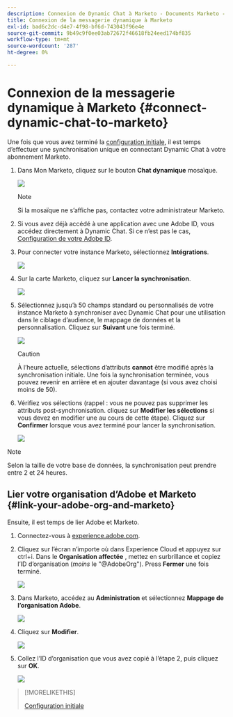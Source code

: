 ```yaml
---
description: Connexion de Dynamic Chat à Marketo - Documents Marketo - Documentation du produit
title: Connexion de la messagerie dynamique à Marketo
exl-id: bad6c2dc-d4e7-4f98-bf6d-743043f96e4e
source-git-commit: 9b49c9f0ee03ab72672f46618fb24eed174bf835
workflow-type: tm+mt
source-wordcount: '287'
ht-degree: 0%

---
```


# Connexion de la messagerie dynamique à Marketo {#connect-dynamic-chat-to-marketo}

Une fois que vous avez terminé la [configuration initiale](/help/marketo/product-docs/demand-generation/dynamic-chat/initial-setup.md), il est temps d’effectuer une synchronisation unique en connectant Dynamic Chat à votre abonnement Marketo.

1. Dans Mon Marketo, cliquez sur le bouton **Chat dynamique** mosaïque.

   ![](assets/connect-dynamic-chat-to-marketo-1.png)

   >[!NOTE]
   >
   >Si la mosaïque ne s’affiche pas, contactez votre administrateur Marketo.

1. Si vous avez déjà accédé à une application avec une Adobe ID, vous accédez directement à Dynamic Chat. Si ce n’est pas le cas, [Configuration de votre Adobe ID](https://helpx.adobe.com/manage-account/using/create-update-adobe-id.html).

1. Pour connecter votre instance Marketo, sélectionnez **Intégrations**.

   ![](assets/connect-dynamic-chat-to-marketo-2.png)

1. Sur la carte Marketo, cliquez sur **Lancer la synchronisation**.

   ![](assets/connect-dynamic-chat-to-marketo-3.png)

1. Sélectionnez jusqu’à 50 champs standard ou personnalisés de votre instance Marketo à synchroniser avec Dynamic Chat pour une utilisation dans le ciblage d’audience, le mappage de données et la personnalisation. Cliquez sur **Suivant** une fois terminé.

   ![](assets/connect-dynamic-chat-to-marketo-4.png)

   >[!CAUTION]
   >
   >À l’heure actuelle, sélections d’attributs **cannot** être modifié après la synchronisation initiale. Une fois la synchronisation terminée, vous pouvez revenir en arrière et en ajouter davantage (si vous avez choisi moins de 50).

1. Vérifiez vos sélections (rappel : vous ne pouvez pas supprimer les attributs post-synchronisation. cliquez sur **Modifier les sélections** si vous devez en modifier une au cours de cette étape). Cliquez sur **Confirmer** lorsque vous avez terminé pour lancer la synchronisation.

   ![](assets/connect-dynamic-chat-to-marketo-5.png)

>[!NOTE]
>
>Selon la taille de votre base de données, la synchronisation peut prendre entre 2 et 24 heures.

## Lier votre organisation d’Adobe et Marketo {#link-your-adobe-org-and-marketo}

Ensuite, il est temps de lier Adobe et Marketo.

1. Connectez-vous à [experience.adobe.com](https://experience.adobe.com).

1. Cliquez sur l’écran n’importe où dans Experience Cloud et appuyez sur ctrl+i. Dans le **Organisation affectée** , mettez en surbrillance et copiez l’ID d’organisation (_moins_ le &quot;@AdobeOrg&quot;). Press **Fermer** une fois terminé.

   ![](assets/connect-dynamic-chat-to-marketo-6.png)

1. Dans Marketo, accédez au **Administration** et sélectionnez **Mappage de l’organisation Adobe**.

   ![](assets/connect-dynamic-chat-to-marketo-7.png)

1. Cliquez sur **Modifier**.

   ![](assets/connect-dynamic-chat-to-marketo-8.png)

1. Collez l’ID d’organisation que vous avez copié à l’étape 2, puis cliquez sur **OK**.

   ![](assets/connect-dynamic-chat-to-marketo-9.png)

>[!MORELIKETHIS]
>
>[Configuration initiale](/help/marketo/product-docs/demand-generation/dynamic-chat/initial-setup.md)
